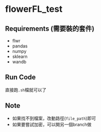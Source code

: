 # flowerFL_test
## Requirements (需要裝的套件)
- flwr
- pandas
- numpy
- sklearn
- wandb
## Run Code
直接跑`.sh`檔就可以了
## Note
- 如果找不到檔案，改動路徑(`file_path`)即可
- 如果要嘗試加密，可以開另一個branch做
